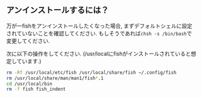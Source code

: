 ## アンインストールするには？

万が一fishをアンインストールしたくなった場合, まずデフォルトシェルに設定されていないことを確認してください.
もしそうであれば`chsh -s /bin/bash`で変更してください.

次に以下の操作をしてください.
(/usr/localにfishがインストールされていると想定しています.)

```sh
rm -Rf /usr/local/etc/fish /usr/local/share/fish ~/.config/fish
rm /usr/local/share/man/man1/fish*.1
cd /usr/local/bin
rm -f fish fish_indent
```
